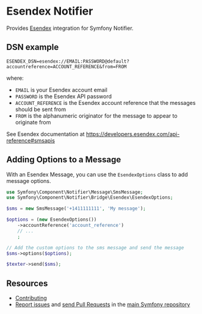 Esendex Notifier
================

Provides [Esendex](https://esendex.com) integration for Symfony Notifier.

DSN example
-----------

```
ESENDEX_DSN=esendex://EMAIL:PASSWORD@default?accountreference=ACCOUNT_REFERENCE&from=FROM
```

where:
 - `EMAIL` is your Esendex account email
 - `PASSWORD` is the Esendex API password
 - `ACCOUNT_REFERENCE` is the Esendex account reference that the messages should be sent from
 - `FROM` is the alphanumeric originator for the message to appear to originate from

See Esendex documentation at https://developers.esendex.com/api-reference#smsapis

Adding Options to a Message
---------------------------

With an Esendex Message, you can use the `EsendexOptions` class to add message options.

```php
use Symfony\Component\Notifier\Message\SmsMessage;
use Symfony\Component\Notifier\Bridge\Esendex\EsendexOptions;

$sms = new SmsMessage('+1411111111', 'My message');

$options = (new EsendexOptions())
    ->accountReference('account_reference')
    // ...
    ;

// Add the custom options to the sms message and send the message
$sms->options($options);

$texter->send($sms);
```

Resources
---------

 * [Contributing](https://symfony.com/doc/current/contributing/index.html)
 * [Report issues](https://github.com/symfony/symfony/issues) and
   [send Pull Requests](https://github.com/symfony/symfony/pulls)
   in the [main Symfony repository](https://github.com/symfony/symfony)
